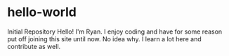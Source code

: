 # hello-world
Initial Repository
Hello!
I'm Ryan. I enjoy coding and have for some reason put off joining this site until now. No idea why. I learn a lot here and contribute as well.
